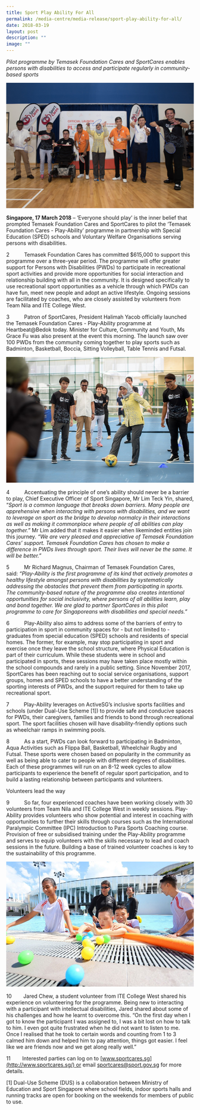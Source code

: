 ```yaml
---
title: Sport Play Ability For All
permalink: /media-centre/media-release/sport-play-ability-for-all/
date: 2018-03-19
layout: post
description: ""
image: ""
---
```

_Pilot programme by Temasek Foundation Cares and SportCares enables persons with disabilities to access and participate regularly in community-based sports_

![](/images/Media%20Centre/Media%20Release/2018/March/President%20officially%20launching%20the%20Teamsek%20Foundation.jpeg)

**Singapore, 17 March 2018** – ‘Everyone should play’ is the inner belief that prompted Temasek Foundation Cares and SportCares to pilot the ‘Temasek Foundation Cares - Play-Ability’ programme in partnership with Special Education (SPED) schools and Voluntary Welfare Organisations serving persons with disabilities.

2          Temasek Foundation Cares has committed $615,000 to support this programme over a three-year period. The programme will offer greater support for Persons with Disabilities (PWDs) to participate in recreational sport activities and provide more opportunities for social interaction and relationship building with all in the community. It is designed specifically to use recreational sport opportunities as a vehicle through which PWDs can have fun, meet new people and adopt an active lifestyle. Ongoing sessions are facilitated by coaches, who are closely assisted by volunteers from Team Nila and ITE College West.

3          Patron of SportCares, President Halimah Yacob officially launched the Temasek Foundation Cares - Play-Ability programme at Heartbeat@Bedok today. Minister for Culture, Community and Youth, Ms Grace Fu was also present at the event this morning. The launch saw over 100 PWDs from the community coming together to play sports such as Badminton, Basketball, Boccia, Sitting Volleyball, Table Tennis and Futsal.

![](/images/Media%20Centre/Media%20Release/2018/March/President%20Halimah%20Yacob%20making%20a%20penalty%20kick%20at%20the%20Teamsek%20Foundation.jpeg)

4          Accentuating the principle of one’s ability should never be a barrier to play, Chief Executive Officer of Sport Singapore, Mr Lim Teck Yin, shared, “_Sport is a common language that breaks down barriers. Many people are apprehensive when interacting with persons with disabilities, and we want to leverage on sport as the bridge to develop normalcy in their interactions as well as making it commonplace where people of all abilities can play together.”_ Mr Lim added that it makes it easier when likeminded entities join this journey. _“We are very pleased and appreciative of Temasek Foundation Cares’ support. Temasek Foundation Cares has chosen to make a difference in PWDs lives through sport. Their lives will never be the same. It will be better.”_

5          Mr Richard Magnus, Chairman of Temasek Foundation Cares, said: _“Play-Ability is the first programme of its kind that actively promotes a healthy lifestyle amongst persons with disabilities by systematically addressing the obstacles that prevent them from participating in sports. The community-based nature of the programme also creates intentional opportunities for social inclusivity, where persons of all abilities learn, play and bond together. We are glad to partner SportCares in this pilot programme to care for Singaporeans with disabilities and special needs.”_

6          Play-Ability also aims to address some of the barriers of entry to participation in sport in community spaces for - but not limited to - graduates from special education (SPED) schools and residents of special homes. The former, for example, may stop participating in sport and exercise once they leave the school structure, where Physical Education is part of their curriculum. While these students were in school and participated in sports, these sessions may have taken place mostly within the school compounds and rarely in a public setting. Since November 2017, SportCares has been reaching out to social service organisations, support groups, homes and SPED schools to have a better understanding of the sporting interests of PWDs, and the support required for them to take up recreational sport.

7          Play-Ability leverages on ActiveSG’s inclusive sports facilities and schools (under Dual-Use Scheme [1]) to provide safe and conducive spaces for PWDs, their caregivers, families and friends to bond through recreational sport. The sport facilities chosen will have disability-friendly options such as wheelchair ramps in swimming pools.

8          As a start, PWDs can look forward to participating in Badminton, Aqua Activities such as Flippa Ball, Basketball, Wheelchair Rugby and Futsal. These sports were chosen based on popularity in the community as well as being able to cater to people with different degrees of disabilities. Each of these programmes will run on an 8-12 week cycles to allow participants to experience the benefit of regular sport participation, and to build a lasting relationship between participants and volunteers.

Volunteers lead the way

9          So far, four experienced coaches have been working closely with 30 volunteers from Team Nila and ITE College West in weekly sessions. Play-Ability provides volunteers who show potential and interest in coaching with opportunities to further their skills through courses such as the International Paralympic Committee (IPC) Introduction to Para Sports Coaching course. Provision of free or subsidised training under the Play-Ability programme and serves to equip volunteers with the skills necessary to lead and coach sessions in the future. Building a base of trained volunteer coaches is key to the sustainability of this programme.

![](/images/Media%20Centre/Media%20Release/2018/March/PLAYABILITY%20photo_web.jpeg)

10        Jared Chew, a student volunteer from ITE College West shared his experience on volunteering for the programme. Being new to interacting with a participant with intellectual disabilities, Jared shared about some of his challenges and how he learnt to overcome this. “On the first day when I got to know the participant I was assigned to, I was a bit lost on how to talk to him. I even got quite frustrated when he did not want to listen to me. Once I realised that he took to certain words and counting from 1 to 3 calmed him down and helped him to pay attention, things got easier. I feel like we are friends now and we get along really well.”  

11        Interested parties can log on to [www.sportcares.sg](http://www.sportcares.sg/) or email [sportcares@sport.gov.sg](mailto:sportcares@sport.gov.sg) for more details.

[1] Dual-Use Scheme (DUS) is a collaboration between Ministry of Education and Sport Singapore where school fields, indoor sports halls and running tracks are open for booking on the weekends for members of public to use.